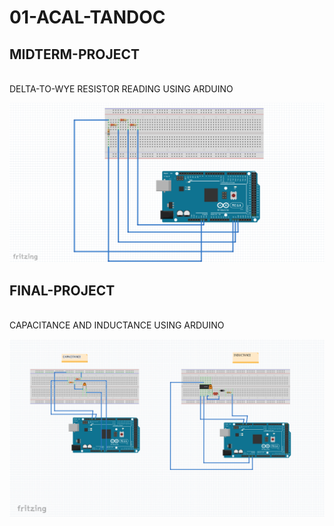 # 01-ACAL-TANDOC
## MIDTERM-PROJECT
<BR>
DELTA-TO-WYE RESISTOR READING USING ARDUINO
  
[![INSERT YOUR FRITZING PICTURE HERE](https://github.com/BSCPE-2A-EE-1-TERM-1-S-Y-19-20/01-ACAL-TANDOC/blob/master/MIDTERM-PROJECT.png)]()

## FINAL-PROJECT
<br>
CAPACITANCE AND INDUCTANCE USING ARDUINO

[![INSERT YOUR FRITZING PICTURE HERE](https://github.com/BSCPE-2A-EE-1-TERM-1-S-Y-19-20/01-ACAL-TANDOC/blob/master/FINAL-PROJECT.png)]()
